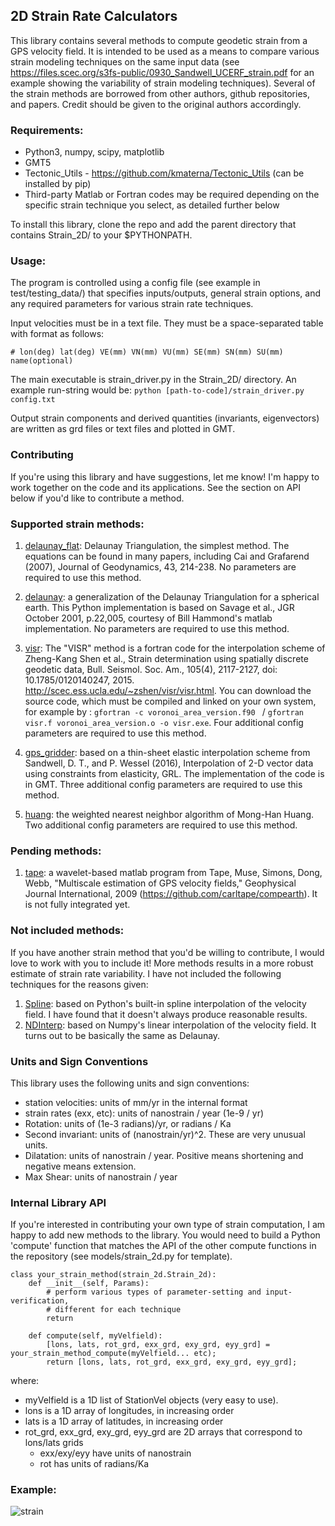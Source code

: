 
## 2D Strain Rate Calculators
This library contains several methods to compute geodetic strain from a GPS velocity field.  It is intended to be used as a means to compare various strain modeling techniques on the same input data (see https://files.scec.org/s3fs-public/0930_Sandwell_UCERF_strain.pdf for an example showing the variability of strain modeling techniques). Several of the strain methods are borrowed from other authors, github repositories, and papers.  Credit should be given to the original authors accordingly.  

### Requirements:
* Python3, numpy, scipy, matplotlib
* GMT5
* Tectonic_Utils - https://github.com/kmaterna/Tectonic_Utils (can be installed by pip)
* Third-party Matlab or Fortran codes may be required depending on the specific strain technique you select, as detailed further below

To install this library, clone the repo and add the parent directory that contains Strain_2D/ to your $PYTHONPATH. 
 
 ### Usage: 
The program is controlled using a config file (see example in test/testing_data/) that specifies inputs/outputs, general strain options, and any required parameters for various strain rate techniques. 

Input velocities must be in a text file. They must be a space-separated table with format as follows: 
```
# lon(deg) lat(deg) VE(mm) VN(mm) VU(mm) SE(mm) SN(mm) SU(mm) name(optional)
``` 
 
The main executable is strain_driver.py in the Strain_2D/ directory. An example run-string would be: 
```python [path-to-code]/strain_driver.py config.txt```

Output strain components and derived quantities (invariants, eigenvectors) are written as grd files or text files and plotted in GMT.  


### Contributing
If you're using this library and have suggestions, let me know!  I'm happy to work together on the code and its applications. See the section on API below if you'd like to contribute a method. 

### Supported strain methods:  

1.  <ins>delaunay_flat</ins>: Delaunay Triangulation, the simplest method. The equations can be found in many papers, including Cai and Grafarend (2007), Journal of Geodynamics, 43, 214-238. No parameters are required to use this method.  

2.  <ins>delaunay</ins>: a generalization of the Delaunay Triangulation for a spherical earth. This Python implementation is based on Savage et al., JGR October 2001, p.22,005, courtesy of Bill Hammond's matlab implementation. No parameters are required to use this method. 

3.  <ins>visr</ins>: The "VISR" method is a fortran code for the interpolation scheme of Zheng-Kang Shen et al., Strain determination using spatially discrete geodetic data, Bull. Seismol. Soc. Am., 105(4), 2117-2127, doi: 10.1785/0120140247, 2015. http://scec.ess.ucla.edu/~zshen/visr/visr.html.  You can download the source code, which must be compiled and linked on your own system, for example by : 
```gfortran -c voronoi_area_version.f90 ``` / ```gfortran visr.f voronoi_area_version.o -o visr.exe```.
Four additional config parameters are required to use this method. 

4.  <ins>gps_gridder</ins>: based on a thin-sheet elastic interpolation scheme from Sandwell, D. T., and P. Wessel (2016), Interpolation of 2-D vector data using constraints from elasticity, GRL.  The implementation of the code is in GMT. Three additional config parameters are required to use this method. 

5. <ins>huang</ins>: the weighted nearest neighbor algorithm of Mong-Han Huang. Two additional config parameters are required to use this method.

### Pending methods:
1.  <ins>tape</ins>: a wavelet-based matlab program from Tape, Muse, Simons, Dong, Webb, "Multiscale estimation of GPS velocity fields," Geophysical Journal International, 2009 (https://github.com/carltape/compearth). It is not fully integrated yet.
  
### Not included methods:
If you have another strain method that you'd be willing to contribute, I would love to work with you to include it!  More methods results in a more robust estimate of strain rate variability.
I have not included the following techniques for the reasons given:

1.  <ins>Spline</ins>: based on Python's built-in spline interpolation of the velocity field. I have found that it doesn't always produce reasonable results.
2.  <ins>NDInterp</ins>: based on Numpy's linear interpolation of the velocity field. It turns out to be basically the same as Delaunay.  

### Units and Sign Conventions
This library uses the following units and sign conventions: 
* station velocities: units of mm/yr in the internal format
* strain rates (exx, etc): units of nanostrain / year (1e-9 / yr) 
* Rotation: units of (1e-3 radians)/yr, or radians / Ka
* Second invariant: units of (nanostrain/yr)^2. These are very unusual units. 
* Dilatation: units of nanostrain / year. Positive means shortening and negative means extension.
* Max Shear: units of nanostrain / year

### Internal Library API
If you're interested in contributing your own type of strain computation, I am happy to add new methods to the library.  You would need to build a Python 'compute' function that matches the API of the other compute functions in the repository (see models/strain_2d.py for template). 

```
class your_strain_method(strain_2d.Strain_2d):
    def __init__(self, Params):
        # perform various types of parameter-setting and input-verification, 
        # different for each technique
        return

    def compute(self, myVelfield):
        [lons, lats, rot_grd, exx_grd, exy_grd, eyy_grd] = your_strain_method_compute(myVelfield... etc);
        return [lons, lats, rot_grd, exx_grd, exy_grd, eyy_grd];
```

where:
* myVelfield is a 1D list of StationVel objects (very easy to use).
* lons is a 1D array of longitudes, in increasing order 
* lats is a 1D array of latitudes, in increasing order
* rot_grd, exx_grd, exy_grd, eyy_grd are 2D arrays that correspond to lons/lats grids
    * exx/exy/eyy have units of nanostrain
    * rot has units of radians/Ka

### Example: 



![strain](https://github.com/kmaterna/2D_Strain/blob/master/sample_plots/front_page_four_maps.png)

